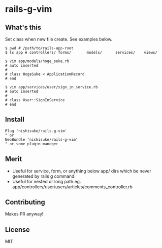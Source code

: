 # rails-g-vim
## What's this

Set class when new file create.
See examples below.

```
$ pwd # /path/to/rails-app-root
$ ls app # controllers/ forms/       models/      services/    views/

$ vim app/models/hoge_suke.rb
# auto inserted
#
# class HogeSuke < ApplicationRecord
# end

$ vim app/services/user/sign_in_service.rb
# auto inserted
#
# class User::SignInService
# end
```

## Install
```
Plug 'nishisuke/rails-g-vim'
" or
NeoBundle 'nishisuke/rails-g-vim'
" or some plugin maneger
```

## Merit
- Useful for service, form, or anything below app/ dirs which be never generated by rails g command
- Useful for nested or long path eg. app/controllers/user/users/articles/comments_controller.rb

## Contributing
Makes PR anyway!

## License
MIT
